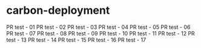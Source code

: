 carbon-deployment
=================

PR test - 01
PR test - 02
PR test - 03
PR test - 04
PR test - 05
PR test - 06
PR test - 07
PR test - 08
PR test - 09
PR test - 10
PR test - 11
PR test - 12
PR test - 13
PR test - 14
PR test - 15
PR test - 16
PR test - 17
